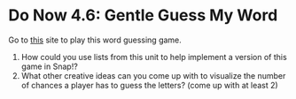 # Do Now 4.6: Gentle Guess My Word

Go to [this](http://www.uptoten.com/kids/kidsgames-mixedbag-animalshangman.html) site to play this word guessing game.

1. How could you use lists from this unit to help implement a version of this game in Snap!?
2. What other creative ideas can you come up with to visualize the number of chances a player has to guess the letters? \(come up with at least 2\)

